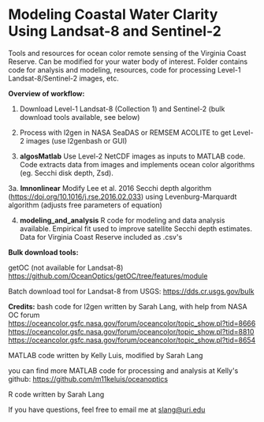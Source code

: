 # Modeling Coastal Water Clarity Using Landsat-8 and Sentinel-2
Tools and resources for ocean color remote sensing of the Virginia Coast Reserve. Can be modified for your water body of interest. Folder contains code for analysis and modeling, resources, code for processing Level-1 Landsat-8/Sentinel-2 images, etc.

**Overview of workflow:**
1. Download Level-1 Landsat-8 (Collection 1) and Sentinel-2 (bulk download tools available, see below)

2. Process with l2gen in NASA SeaDAS or REMSEM ACOLITE to get Level-2 images (use l2genbash or GUI)

3. **algosMatlab** Use Level-2 NetCDF images as inputs to MATLAB code. Code extracts data from images and implements ocean color algorithms (eg. Secchi disk depth, Zsd). 

3a. **lmnonlinear** Modify Lee et al. 2016 Secchi depth algorithm (https://doi.org/10.1016/j.rse.2016.02.033) using Levenburg-Marquardt algorithm (adjusts free parameters of equation)

4. **modeling_and_analysis** R code for modeling and data analysis available. Empirical fit used to improve satellite Secchi depth estimates. Data for Virginia Coast Reserve included as .csv's

**Bulk download tools:**

getOC (not available for Landsat-8) https://github.com/OceanOptics/getOC/tree/features/module

Batch download tool for Landsat-8 from USGS: https://dds.cr.usgs.gov/bulk


**Credits:**
bash code for l2gen written by Sarah Lang, with help from NASA OC forum
https://oceancolor.gsfc.nasa.gov/forum/oceancolor/topic_show.pl?tid=8666 
https://oceancolor.gsfc.nasa.gov/forum/oceancolor/topic_show.pl?tid=8810 
https://oceancolor.gsfc.nasa.gov/forum/oceancolor/topic_show.pl?tid=8654 

MATLAB code written by Kelly Luis, modified by Sarah Lang

you can find more MATLAB code for processing and analysis at Kelly's github: https://github.com/m11keluis/oceanoptics

R code written by Sarah Lang

If you have questions, feel free to email me at slang@uri.edu
